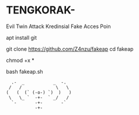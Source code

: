 # TENGKORAK-

Evil Twin Attack Kredinsial Fake Acces Poin

apt install git

git clone https://github.com/Z4nzu/fakeap
cd fakeap

chmod +x *

bash fakeap.sh

      .-  _           _  -.
     /   /             \   \
    (   (  (` (-o-) `)  )   )
     \   \_ `  -+-  ` _/   /
      `-       -+-       -`
               -+- 

